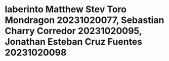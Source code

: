 # laberinto Matthew Stev Toro Mondragon 20231020077, Sebastian Charry Corredor 20231020095, Jonathan Esteban Cruz Fuentes 20231020098
